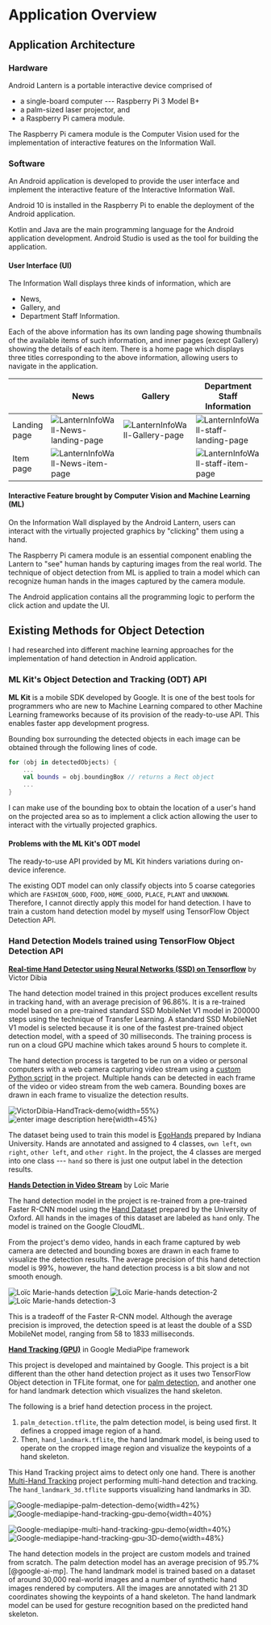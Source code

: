 # Application Overview

<!--
After the introductory chapter, it seems fairly common to 
include a chapter that reviews the literature and 
introduces methodology used throughout the thesis.
-->

## Application Architecture
### Hardware
Android Lantern is a portable interactive device comprised of

- a single-board computer --- Raspberry Pi 3 Model B+
- a palm-sized laser projector, and
- a Raspberry Pi camera module.

The Raspberry Pi camera module is the Computer Vision used for the implementation of interactive features on the Information Wall.

### Software
An Android application is developed to provide the user interface and implement the interactive feature of the Interactive Information Wall.

Android 10 is installed in the Raspberry Pi to enable the deployment of the Android application. 

Kotlin and Java are the main programming language for the Android application development. Android Studio is used as the tool for building the application.

#### User Interface (UI)
The Information Wall displays three kinds of information, which are

- News,
- Gallery, and
- Department Staff Information.

Each of the above information has its own landing page showing thumbnails of the available items of such information, and inner pages (except Gallery) showing the details of each item. There is a home page which displays three titles corresponding to the above information, allowing users to navigate in the application.

|  | News | Gallery | Department Staff Information |
|--|--|--|--|
| Landing page | ![LanternInfoWall-News-landing-page](https://lh3.googleusercontent.com/i7CrDAuHVSScWDzjZnheLwtrn-i09QcI0-1PWf1t3g_O1lU_mvoAIqrus6p0uRF5hRWjqXr3rXjn=s200 "LanternInfoWall-News-landing-page") | ![LanternInfoWall-Gallery-page](https://lh3.googleusercontent.com/uZCQLEMfPCjq_cg3fX96f-TWWXcnCgomiu5N0AQBLEmPome8yM5GNXQtNhCZ9V8EZ2eIiX7OJat0=s200 "LanternInfoWall-Gallery-page") | ![LanternInfoWall-staff-landing-page](https://lh3.googleusercontent.com/hIup2Q8xPCl4ckWM4nddT91vz2xYK6xUW4VO8_tWpUld2lr-Nz5cpsfrgr6gDrcy55b2P6lFFSyT=s200 "LanternInfoWall-staff-landing-page") |
| Item page | ![LanternInfoWall-News-item-page](https://lh3.googleusercontent.com/5ZIqnP5MH869gI_EM1h9nQYesO4zcOtOae8FJj4neu8VzVzYdlD9XKdpS-XFuIyC1aaOivXbqmMu=s200 "LanternInfoWall-News-item-page") |  | ![LanternInfoWall-staff-item-page](https://lh3.googleusercontent.com/_FU8V4agTnFd0HH33sDg47obU4nGRkSCqGg6W4lTMgoNiNNY90QWternPMwME7rAnXxzjjcwe4D4=s200 "LanternInfoWall-staff-item-page") |

#### Interactive Feature brought by Computer Vision and Machine Learning (ML)
On the Information Wall displayed by the Android Lantern, users can interact with the virtually projected graphics by "clicking" them using a hand. 

The Raspberry Pi camera module is an essential component enabling the Lantern to "see" human hands by capturing images from the real world. The technique of object detection from ML is applied to train a model which can recognize human hands in the images captured by the camera module.

The Android application contains all the programming logic to perform the click action and update the UI.

## Existing Methods for Object Detection
I had researched into different machine learning approaches for the implementation of hand detection in Android application.

### ML Kit's Object Detection and Tracking (ODT) API
**ML Kit** is a mobile SDK developed by Google. It is one of the best tools for programmers who are new to Machine Learning compared to other Machine Learning frameworks because of its provision of the ready-to-use API. This enables faster app development progress.

Bounding box surrounding the detected objects in each image can be obtained through the following lines of code.
``` kotlin
for (obj in detectedObjects) {
	...
	val bounds = obj.boundingBox // returns a Rect object
	...
}
```
I can make use of the bounding box to obtain the location of a user's hand on the projected area so as to implement a click action allowing the user to interact with the virtually projected graphics.

#### Problems with the ML Kit's ODT model
The ready-to-use API provided by ML Kit hinders variations during on-device inference.

The existing ODT model can only classify objects into 5 coarse categories which are `FASHION_GOOD`, `FOOD`, `HOME_GOOD`, `PLACE`, `PLANT` and `UNKNOWN`. Therefore, I cannot directly apply this model for hand detection. I have to train a custom hand detection model by myself using TensorFlow Object Detection API.

### Hand Detection Models trained using TensorFlow Object Detection API
[**Real-time Hand Detector using Neural Networks (SSD) on Tensorflow**](https://github.com/victordibia/handtracking) by Victor Dibia

The hand detection model trained in this project produces excellent results in tracking hand, with an average precision of 96.86%. It is a re-trained model based on a pre-trained standard SSD MobileNet V1 model in 200000 steps using the technique of Transfer Learning. A standard SSD MobileNet V1 model is selected because it is one of the fastest pre-trained object detection model, with a speed of 30 milliseconds. The training process is run on a cloud GPU machine which takes around 5 hours to complete it.

The hand detection process is targeted to be run on a video or personal computers with a web camera capturing video stream using a [custom Python script](https://github.com/victordibia/handtracking/blob/master/utils/detector_utils.py) in the project. Multiple hands can be detected in each frame of the video or video stream from the web camera. Bounding boxes are drawn in each frame to visualize the detection results.

![VictorDibia-HandTrack-demo](https://lh3.googleusercontent.com/E9T-y33nTByciI60NNBlJuNJfRxrx2csj85gv_CIK9oPmmGaWX7NPlRInPr4dwDbftXU4kfeOoVs=s300 "VictorDibia-HandTrack-demo"){width=55%} ![enter image description here](https://lh3.googleusercontent.com/FfdBQBQ6__LyzcfYffHRIbM4JiMerzaA_yggnboNCs34bL_9Dom7OaWofOph5w1y7PYVORkypeWP=s250 "VictorDibia-HandTrack-video-demo"){width=45%}

The dataset being used to train this model is [EgoHands](http://vision.soic.indiana.edu/projects/egohands/) prepared by Indiana University. Hands are annotated and assigned to 4 classes, `own left`, `own right`, `other left`, and `other right`. In the project, the 4 classes are merged into one class --- `hand` so there is just one output label in the detection results.

[**Hands Detection in Video Stream**](https://github.com/loicmarie/hands-detection) by Loïc Marie

The hand detection model in the project is re-trained from a pre-trained Faster R-CNN model using the [Hand Dataset](http://www.robots.ox.ac.uk/~vgg/data/hands/index.html) prepared by the University of Oxford. All hands in the images of this dataset are labeled as `hand` only. The model is trained on the Google CloudML.

From the project's demo video, hands in each frame captured by web camera are detected and bounding boxes are drawn in each frame to visualize the detection results. The average precision of this hand detection model is 99%, however, the hand detection process is a bit slow and not smooth enough.

![Loïc Marie-hands detection](https://lh3.googleusercontent.com/kyw5Vk1Ph4mAQfj8xvyop374O70pTUWVfewdgXRSwbC58m45LSvAlqgkeTp_o33etrqH_qD3i1KU=s200 "Loïc Marie-hands detection") ![Loïc Marie-hands detection-2](https://lh3.googleusercontent.com/Cs73DJ6ga0kKDgAlCi-e1nQ-3GTWSU4Wl5APFmxNNH53kJOp8Fec82C6XNAMHrj4xL4L1hnkFAlE=s200 "Loïc Marie-hands detection-2") ![Loïc Marie-hands detection-3](https://lh3.googleusercontent.com/orMS2eYMX5Wm2KHPc0UvxbRW5yTvQ4b77gh5RL_BlZYI_bVY_GwqNW9PhE8nEIx0cNdIq45GGcCb=s200 "Loïc Marie-hands detection-3")

This is a tradeoff of the Faster R-CNN model. Although the average precision is improved, the detection speed is at least the double of a SSD MobileNet model, ranging from 58 to 1833 milliseconds.

[**Hand Tracking (GPU)**](https://github.com/google/mediapipe/blob/master/mediapipe/docs/hand_tracking_mobile_gpu.md) in Google MediaPipe framework

This project is developed and maintained by Google. This project is a bit different than the other hand detection project as it uses two TensorFlow Object detection in TFLite format, one for [palm detection](https://github.com/google/mediapipe/blob/master/mediapipe/docs/hand_detection_mobile_gpu.md), and another one for hand landmark detection which visualizes the hand skeleton.

The following is a brief hand detection process in the project.

1. `palm_detection.tflite`, the palm detection model, is being used first. It defines a cropped image region of a hand.
2. Then, `hand_landmark.tflite`, the hand landmark model, is being used to operate on the cropped image region and visualize the keypoints of a hand skeleton.

This Hand Tracking project aims to detect only one hand. There is another [Multi-Hand Tracking](https://github.com/google/mediapipe/blob/master/mediapipe/docs/multi_hand_tracking_mobile_gpu.md) project performing multi-hand detection and tracking. The `hand_landmark_3d.tflite` supports visualizing hand landmarks in 3D.

![Google-mediapipe-palm-detection-demo](https://lh3.googleusercontent.com/EMf52dPIm_73lYlvRvRDxFtOMZXxY6YvQcewpTcfFiisBofrWnsd2OMWC9gHGPp_e9-jLy1R1gX3=s250 "Google-mediapipe-palm-detection-demo"){width=42%} 	![Google-mediapipe-hand-tracking-gpu-demo](https://lh3.googleusercontent.com/KDScEy0ifWCZpaJ46-Wz0i7m5HuvmXOpIBotak4P85S-XGpPcJXIHMaNNFkSV7Tj0AUl1Uxxm_kZ=s250 "Google-mediapipe-hand-tracking-gpu-demo"){width=40%}

![Google-mediapipe-multi-hand-tracking-gpu-demo](https://lh3.googleusercontent.com/irS4YRqlzuxQgBocYQIdiYzIK7H94MfOkH84Th9o4Vo5hjmxpxxoGjf_oZkogaoqjV22QpyFtdp6=s250 "Google-mediapipe-multi-hand-tracking-gpu-demo"){width=40%} ![Google-mediapipe-hand-tracking-gpu-3D-demo](https://lh3.googleusercontent.com/WuhEfN3_sBJK5uCe_D046eqzufV1Re4a_yg_Sv-lEs__zB4wNO6f7CD657pas1c2o026eNTjy4uS=s250 "Google-mediapipe-hand-tracking-gpu-3D-demo"){width=48%}

The hand detection models in the project are custom models and trained from scratch. The palm detection model has an average precision of 95.7% [@google-ai-mp]. The hand landmark model is trained based on a dataset of around 30,000 real-world images and a number of synthetic hand images rendered by computers. All the images are annotated with 21 3D coordinates showing the keypoints of a hand skeleton. The hand landmark model can be used for gesture recognition based on the predicted hand skeleton.
